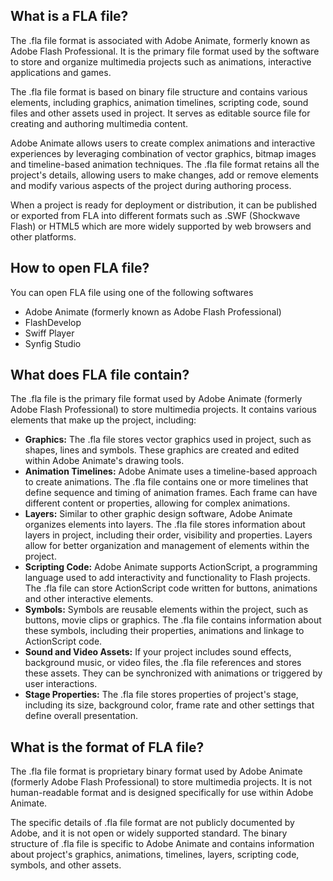 ## What is a FLA file?

The .fla file format is associated with Adobe Animate, formerly known as Adobe Flash Professional. It is the primary file format used by the software to store and organize multimedia projects such as animations, interactive applications and games.

The .fla file format is based on binary file structure and contains various elements, including graphics, animation timelines, scripting code, sound files and other assets used in project. It serves as editable source file for creating and authoring multimedia content.

Adobe Animate allows users to create complex animations and interactive experiences by leveraging combination of vector graphics, bitmap images and timeline-based animation techniques. The .fla file format retains all the project's details, allowing users to make changes, add or remove elements and modify various aspects of the project during authoring process.

When a project is ready for deployment or distribution, it can be published or exported from FLA into different formats such as .SWF (Shockwave Flash) or HTML5 which are more widely supported by web browsers and other platforms.

## How to open FLA file?

You can open FLA file using one of the following softwares

- Adobe Animate (formerly known as Adobe Flash Professional)
- FlashDevelop
- Swiff Player
- Synfig Studio

## What does FLA file contain?

The .fla file is the primary file format used by Adobe Animate (formerly Adobe Flash Professional) to store multimedia projects. It contains various elements that make up the project, including:

- **Graphics:** The .fla file stores vector graphics used in project, such as shapes, lines and symbols. These graphics are created and edited within Adobe Animate's drawing tools.
- **Animation Timelines:** Adobe Animate uses a timeline-based approach to create animations. The .fla file contains one or more timelines that define sequence and timing of animation frames. Each frame can have different content or properties, allowing for complex animations.
- **Layers:** Similar to other graphic design software, Adobe Animate organizes elements into layers. The .fla file stores information about layers in project, including their order, visibility and properties. Layers allow for better organization and management of elements within the project.
- **Scripting Code:** Adobe Animate supports ActionScript, a programming language used to add interactivity and functionality to Flash projects. The .fla file can store ActionScript code written for buttons, animations and other interactive elements.
- **Symbols:** Symbols are reusable elements within the project, such as buttons, movie clips or graphics. The .fla file contains information about these symbols, including their properties, animations and linkage to ActionScript code.
- **Sound and Video Assets:** If your project includes sound effects, background music, or video files, the .fla file references and stores these assets. They can be synchronized with animations or triggered by user interactions.
- **Stage Properties:** The .fla file stores properties of project's stage, including its size, background color, frame rate and other settings that define overall presentation.

## What is the format of FLA file?

The .fla file format is proprietary binary format used by Adobe Animate (formerly Adobe Flash Professional) to store multimedia projects. It is not human-readable format and is designed specifically for use within Adobe Animate.

The specific details of .fla file format are not publicly documented by Adobe, and it is not open or widely supported standard. The binary structure of .fla file is specific to Adobe Animate and contains information about project's graphics, animations, timelines, layers, scripting code, symbols, and other assets.
